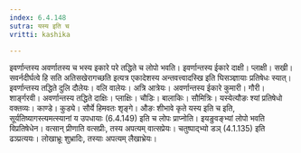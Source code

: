 ```yaml
---
index: 6.4.148
sutra: यस्य इति च
vritti: kashika

---
```

इवर्णान्तस्य अवर्णातस्य च भस्य इकारे परे तद्धिते च लोपो भवति। इवर्णान्तस्य ईकारे दाक्षी। प्लाक्षी। सखी। सवर्नदीर्घत्वे हि सति अतिसखेरागच्छति इत्यत्र एकादेशस्य अन्तवत्त्वादस्खि इति घिसञ्ज्ञायाः प्रतिषेधः स्यात्। इवर्णान्तस्य तद्धिते दुलि दौलेयः। वलि वालेयः। अत्रि आत्रेयः। अवर्णान्तस्य ईकारे कुमारी। गौरी। शार्ङ्गरवी। अवर्णान्तस्य तद्धिते दाक्षिः। प्लाक्षिः। चौडिः। बालाकिः। सौमित्रिः। यस्येत्यौङः श्यां प्रतिषेधो वक्तव्यः। काण्डे। कुड्ये। सौर्ये हिमवतः शृङ्गे। औङः शीभावे कृते यस्य इति च इति, सूर्यतिष्यागस्त्यमत्स्यानां य उपधायाः (6.4.149) इति च लोपः प्राप्नोति। इयङुवङ्भ्यां लोपो भवति विप्रतिषेधेन। वत्सान् प्रीणाति वत्सप्रीः, तस्य अपत्यम् वात्सप्रेयः। चतुष्पाद्भ्यो डञ् (4.1.135) इति ढञ्प्रत्ययः। लोखाभ्रूः शुभ्रादिः, तस्याः अपत्यम् लैखाभ्रेयः।
